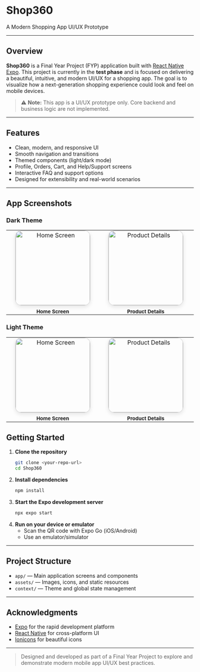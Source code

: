 # Shop360

A Modern Shopping App UI/UX Prototype

---

## Overview

**Shop360** is a Final Year Project (FYP) application built with [React Native Expo](https://expo.dev/). This project is currently in the **test phase** and is focused on delivering a beautiful, intuitive, and modern UI/UX for a shopping app. The goal is to visualize how a next-generation shopping experience could look and feel on mobile devices.

> ⚠️ **Note:** This app is a UI/UX prototype only. Core backend and business logic are not implemented.

---

## Features

- Clean, modern, and responsive UI
- Smooth navigation and transitions
- Themed components (light/dark mode)
- Profile, Orders, Cart, and Help/Support screens
- Interactive FAQ and support options
- Designed for extensibility and real-world scenarios

---

## App Screenshots

### Dark Theme

<div align="center">
  <table>
    <tr>
      <td align="center" style="padding: 0 24px;">
        <img src="https://github.com/user-attachments/assets/3d04a9c1-a7be-47dd-b1cb-4cb173e2cb5a" alt="Home Screen" width="200" style="border-radius: 16px; border: 1px solid #ccc; box-shadow: 0 4px 12px rgba(0,0,0,0.10); margin-bottom: 8px;"/><br/>
        <b><sub>Home Screen</sub></b>
      </td>
      <td align="center" style="padding: 0 24px;">
        <img src="https://github.com/user-attachments/assets/fb6b03d1-2a48-4a4a-8ef2-8061b4a67759" alt="Product Details" width="200" style="border-radius: 16px; border: 1px solid #ccc; box-shadow: 0 4px 12px rgba(0,0,0,0.10); margin-bottom: 8px;"/><br/>
        <b><sub>Product Details</sub></b>
      </td>
      <td align="center" style="padding: 0 24px;">
        <img src="https://github.com/user-attachments/assets/3b6b2763-7b4a-4935-92bc-0e3387c8c06d" alt="Profile & Support" width="200" style="border-radius: 16px; border: 1px solid #ccc; box-shadow: 0 4px 12px rgba(0,0,0,0.10); margin-bottom: 8px;"/><br/>
        <b><sub>Profile & Support</sub></b>
      </td>
    </tr>
  </table>
</div>

### Light Theme

<div align="center">
  <table>
    <tr>
      <td align="center" style="padding: 0 24px;">
        <img src="https://github.com/user-attachments/assets/ede727d7-e006-4908-ab11-42cf38704b9d" alt="Home Screen" width="200" style="border-radius: 16px; border: 1px solid #ccc; box-shadow: 0 4px 12px rgba(0,0,0,0.10); margin-bottom: 8px;"/><br/>
        <b><sub>Home Screen</sub></b>
      </td>
      <td align="center" style="padding: 0 24px;">
        <img src="https://github.com/user-attachments/assets/f6379e65-d793-4c23-828b-fb7b54f2efbc" alt="Product Details" width="200" style="border-radius: 16px; border: 1px solid #ccc; box-shadow: 0 4px 12px rgba(0,0,0,0.10); margin-bottom: 8px;"/><br/>
        <b><sub>Product Details</sub></b>
      </td>
      <td align="center" style="padding: 0 24px;">
        <img src="https://github.com/user-attachments/assets/a1114f0d-2311-4dcd-836a-e4997007291f" alt="Profile & Support" width="200" style="border-radius: 16px; border: 1px solid #ccc; box-shadow: 0 4px 12px rgba(0,0,0,0.10); margin-bottom: 8px;"/><br/>
        <b><sub>Profile & Support</sub></b>
      </td>
    </tr>
  </table>
</div>

## Getting Started

1. **Clone the repository**
   ```bash
   git clone <your-repo-url>
   cd Shop360
   ```
2. **Install dependencies**
   ```bash
   npm install
   ```
3. **Start the Expo development server**
   ```bash
   npx expo start
   ```
4. **Run on your device or emulator**
   - Scan the QR code with Expo Go (iOS/Android)
   - Use an emulator/simulator

---

## Project Structure

- `app/` — Main application screens and components
- `assets/` — Images, icons, and static resources
- `context/` — Theme and global state management

---

## Acknowledgments

- [Expo](https://expo.dev/) for the rapid development platform
- [React Native](https://reactnative.dev/) for cross-platform UI
- [Ionicons](https://ionic.io/ionicons) for beautiful icons

---

> Designed and developed as part of a Final Year Project to explore and demonstrate modern mobile app UI/UX best practices.
